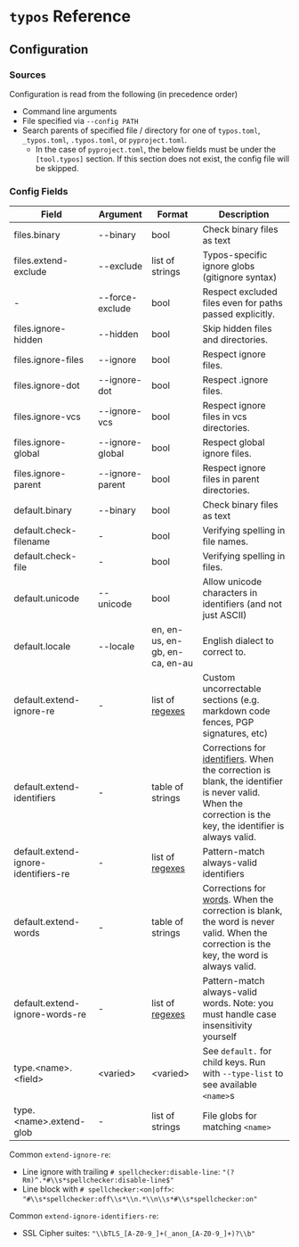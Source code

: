 # `typos` Reference

## Configuration

### Sources

Configuration is read from the following (in precedence order)

- Command line arguments
- File specified via `--config PATH`
- Search parents of specified file / directory for one of `typos.toml`, `_typos.toml`, `.typos.toml`, or `pyproject.toml`.
  - In the case of `pyproject.toml`, the below fields must be under the `[tool.typos]` section. If this section does not
    exist, the config file will be skipped.

### Config Fields

| Field                  | Argument          | Format | Description |
|------------------------|-------------------|--------|-------------|
| files.binary           | --binary          | bool   | Check binary files as text |
| files.extend-exclude   | --exclude         | list of strings | Typos-specific ignore globs (gitignore syntax) |
| \-                     | --force-exclude   | bool   | Respect excluded files even for paths passed explicitly. |
| files.ignore-hidden    | --hidden          | bool   | Skip hidden files and directories. |
| files.ignore-files     | --ignore          | bool   | Respect ignore files. |
| files.ignore-dot       | --ignore-dot      | bool   | Respect .ignore files. |
| files.ignore-vcs       | --ignore-vcs      | bool   | Respect ignore files in vcs directories. |
| files.ignore-global    | --ignore-global   | bool   | Respect global ignore files. |
| files.ignore-parent    | --ignore-parent   | bool   | Respect ignore files in parent directories. |
| default.binary         | --binary          | bool   | Check binary files as text |
| default.check-filename | \-                | bool   | Verifying spelling in file names. |
| default.check-file     | \-                | bool   | Verifying spelling in files. |
| default.unicode        | --unicode         | bool   | Allow unicode characters in identifiers (and not just ASCII) |
| default.locale         | --locale          | en, en-us, en-gb, en-ca, en-au   | English dialect to correct to. |
| default.extend-ignore-re   | \-            | list of [regexes](https://docs.rs/regex/latest/regex/index.html#syntax) | Custom uncorrectable sections (e.g. markdown code fences, PGP signatures, etc) |
| default.extend-identifiers | \-            | table of strings | Corrections for [identifiers](./design.md#identifiers-and-words). When the correction is blank, the identifier is never valid. When the correction is the key, the identifier is always valid. |
| default.extend-ignore-identifiers-re | \-            | list of [regexes](https://docs.rs/regex/latest/regex/index.html#syntax) | Pattern-match always-valid identifiers |
| default.extend-words       | \-            | table of strings | Corrections for [words](./design.md#identifiers-and-words). When the correction is blank, the word is never valid. When the correction is the key, the word is always valid. |
| default.extend-ignore-words-re | \-            | list of [regexes](https://docs.rs/regex/latest/regex/index.html#syntax) | Pattern-match always-valid words.  Note: you must handle case insensitivity yourself |
| type.\<name>.\<field>      | \<varied>     | \<varied>  | See `default.` for child keys.  Run with `--type-list` to see available `<name>`s |
| type.\<name>.extend-glob   | \-            | list of strings  | File globs for matching `<name>` |

Common `extend-ignore-re`:
- Line ignore with trailing `# spellchecker:disable-line`: `"(?Rm)^.*#\\s*spellchecker:disable-line$"`
- Line block with `# spellchecker:<on|off>`: `"#\\s*spellchecker:off\\s*\\n.*\\n\\s*#\\s*spellchecker:on"`

Common `extend-ignore-identifiers-re`:
- SSL Cipher suites: `"\\bTLS_[A-Z0-9_]+(_anon_[A-Z0-9_]+)?\\b"`
